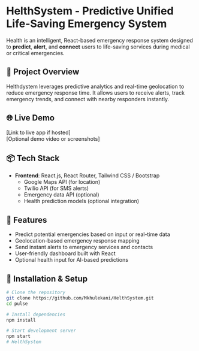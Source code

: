 # HelthSystem - Predictive Unified Life-Saving Emergency System

Health is an intelligent, React-based emergency response system designed to **predict**, **alert**, and **connect** users to life-saving services during medical or critical emergencies.

## 🚀 Project Overview

Helthdystem  leverages predictive analytics and real-time geolocation to reduce emergency response time. It allows users to receive alerts, track emergency trends, and connect with nearby responders instantly.

## 🌐 Live Demo
[Link to live app if hosted]  
[Optional demo video or screenshots]

## 📦 Tech Stack

- **Frontend**: React.js, React Router, Tailwind CSS / Bootstrap
  - Google Maps API (for location)  
  - Twilio API (for SMS alerts)  
  - Emergency data API (optional)  
  - Health prediction models (optional integration)

## 🧠 Features

- Predict potential emergencies based on input or real-time data
- Geolocation-based emergency response mapping
- Send instant alerts to emergency services and contacts
- User-friendly dashboard built with React
- Optional health input for AI-based predictions

## 🔧 Installation & Setup

```bash
# Clone the repository
git clone https://github.com/Mkhulekani/HelthSystem.git
cd pulse

# Install dependencies
npm install

# Start development server
npm start
# HelthSystem
